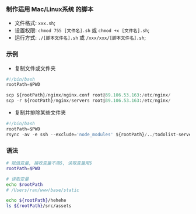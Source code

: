 ### 制作适用 Mac/Linux系统 的脚本
* 文件格式: `xxx.sh`;
* 设置权限: `chmod 755 [文件名].sh` 或 `chmod +x [文件名].sh`;
* 运行方式: `./[脚本文件名].sh` 或 `/xxx/xxx/[脚本文件名].sh`;

### 示例
* 复制文件或文件夹
```py
#!/bin/bash
rootPath=$PWD

scp ${rootPath}/nginx/nginx.conf root@39.106.53.163:/etc/nginx/
scp -r ${rootPath}/nginx/servers root@39.106.53.163:/etc/nginx/
```

* 复制并排除某些文件夹
```py
#!/bin/bash
rootPath=$PWD
rsync -av -e ssh --exclude='node_modules' ${rootPath}/../todolist-server root@39.106.53.163:/root/www/todolist/
```


### 语法
```bash
# 赋值变量, 接收变量不用$, 读取变量用$
rootPath=$PWD

# 读取变量
echo $rootPath
# /Users/ran/www/base/static

echo ${rootPath}/hehehe
ls ${rootPath}/src/assets
```

